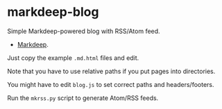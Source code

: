 # markdeep-blog

Simple Markdeep-powered blog with RSS/Atom feed.

* [Markdeep](https://casual-effects.com/markdeep/).

Just copy the example `.md.html` files and edit.

Note that you have to use relative paths if you put pages into directories.

You might have to edit `blog.js` to set correct paths and headers/footers.

Run the `mkrss.py` script to generate Atom/RSS feeds.

